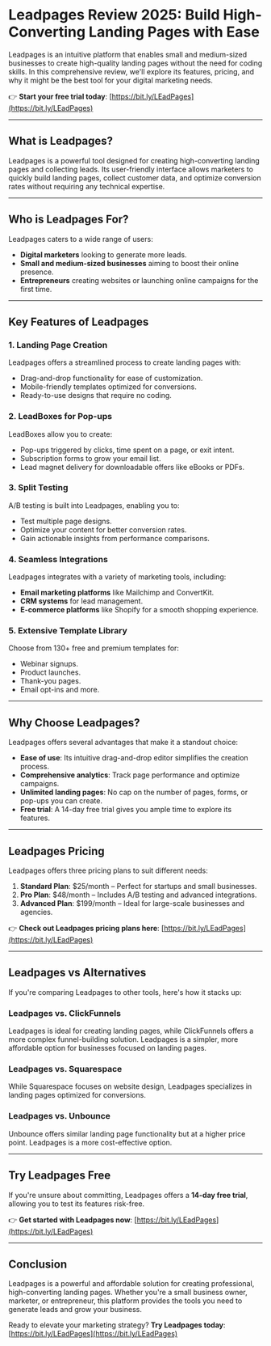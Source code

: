 # Leadpages Review 2025: Build High-Converting Landing Pages with Ease

Leadpages is an intuitive platform that enables small and medium-sized businesses to create high-quality landing pages without the need for coding skills. In this comprehensive review, we'll explore its features, pricing, and why it might be the best tool for your digital marketing needs.

👉 **Start your free trial today**: [https://bit.ly/LEadPages](https://bit.ly/LEadPages)

---

## What is Leadpages?

Leadpages is a powerful tool designed for creating high-converting landing pages and collecting leads. Its user-friendly interface allows marketers to quickly build landing pages, collect customer data, and optimize conversion rates without requiring any technical expertise.

---

## Who is Leadpages For?

Leadpages caters to a wide range of users:
- **Digital marketers** looking to generate more leads.
- **Small and medium-sized businesses** aiming to boost their online presence.
- **Entrepreneurs** creating websites or launching online campaigns for the first time.

---

## Key Features of Leadpages

### 1. **Landing Page Creation**
Leadpages offers a streamlined process to create landing pages with:
- Drag-and-drop functionality for ease of customization.
- Mobile-friendly templates optimized for conversions.
- Ready-to-use designs that require no coding.

### 2. **LeadBoxes for Pop-ups**
LeadBoxes allow you to create:
- Pop-ups triggered by clicks, time spent on a page, or exit intent.
- Subscription forms to grow your email list.
- Lead magnet delivery for downloadable offers like eBooks or PDFs.

### 3. **Split Testing**
A/B testing is built into Leadpages, enabling you to:
- Test multiple page designs.
- Optimize your content for better conversion rates.
- Gain actionable insights from performance comparisons.

### 4. **Seamless Integrations**
Leadpages integrates with a variety of marketing tools, including:
- **Email marketing platforms** like Mailchimp and ConvertKit.
- **CRM systems** for lead management.
- **E-commerce platforms** like Shopify for a smooth shopping experience.

### 5. **Extensive Template Library**
Choose from 130+ free and premium templates for:
- Webinar signups.
- Product launches.
- Thank-you pages.
- Email opt-ins and more.

---

## Why Choose Leadpages?

Leadpages offers several advantages that make it a standout choice:
- **Ease of use**: Its intuitive drag-and-drop editor simplifies the creation process.
- **Comprehensive analytics**: Track page performance and optimize campaigns.
- **Unlimited landing pages**: No cap on the number of pages, forms, or pop-ups you can create.
- **Free trial**: A 14-day free trial gives you ample time to explore its features.

---

## Leadpages Pricing

Leadpages offers three pricing plans to suit different needs:
1. **Standard Plan**: $25/month – Perfect for startups and small businesses.
2. **Pro Plan**: $48/month – Includes A/B testing and advanced integrations.
3. **Advanced Plan**: $199/month – Ideal for large-scale businesses and agencies.

👉 **Check out Leadpages pricing plans here**: [https://bit.ly/LEadPages](https://bit.ly/LEadPages)

---

## Leadpages vs Alternatives

If you're comparing Leadpages to other tools, here's how it stacks up:

### Leadpages vs. ClickFunnels
Leadpages is ideal for creating landing pages, while ClickFunnels offers a more complex funnel-building solution. Leadpages is a simpler, more affordable option for businesses focused on landing pages.

### Leadpages vs. Squarespace
While Squarespace focuses on website design, Leadpages specializes in landing pages optimized for conversions.

### Leadpages vs. Unbounce
Unbounce offers similar landing page functionality but at a higher price point. Leadpages is a more cost-effective option.

---

## Try Leadpages Free

If you're unsure about committing, Leadpages offers a **14-day free trial**, allowing you to test its features risk-free.

👉 **Get started with Leadpages now**: [https://bit.ly/LEadPages](https://bit.ly/LEadPages)

---

## Conclusion

Leadpages is a powerful and affordable solution for creating professional, high-converting landing pages. Whether you're a small business owner, marketer, or entrepreneur, this platform provides the tools you need to generate leads and grow your business.

Ready to elevate your marketing strategy? **Try Leadpages today**: [https://bit.ly/LEadPages](https://bit.ly/LEadPages)
